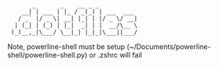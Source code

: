            _       _    __ _ _           
        __| | ___ | |_ / _(_) | ___  ___ 
       / _` |/ _ \| __| |_| | |/ _ \/ __|
      | (_| | (_) | |_|  _| | |  __/\__ \
     (_)__,_|\___/ \__|_| |_|_|\___||___/
                                     

Note, powerline-shell must be setup (~/Documents/powerline-shell/powerline-shell.py) or .zshrc will fail
